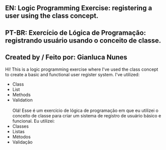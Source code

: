 ##      EN: Logic Programming Exercise: registering a user using the class concept.
##      PT-BR: Exercício de Lógica de Programação: registrando usuário usando o conceito de classe.
##      
##      Created by / Feito por: Gianluca Nunes

Hi! This is a logic programming exercise where I've used the class concept to create a basic and functional user register system.
I've utilized:
- Class
- List
- Methods
- Validation
<br><br>
Olá! Esse é um exercício de lógica de programação em que eu utilizei o conceito de classe para criar um sistema de registro de usuário básico e funcional.
Eu utilizei:
- Classes
- Listas
- Métodos
- Validação
<br><br>

